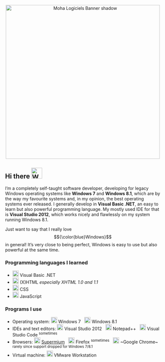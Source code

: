 <p align="center">
  <img width="500" alt="Moha Logiciels Banner shadow" src="https://github.com/user-attachments/assets/1c7b0a6c-8952-4eee-9d22-2d833c3d019f" />
</p>

## Hi there <img width="35" alt="Waving emoji gif" src="https://github.com/user-attachments/assets/8993e63a-35ff-4b15-9537-d8be060c1d40" />

I’m a completely self-taught software developer, developing for legacy Windows operating systems like **Windows 7** and **Windows 8.1**, which are by the way my favourite systems and, in my opinion, the best operating systems ever released.
I generally develop in **Visual Basic .NET**, an easy to learn but also powerful programming language. My mostly used IDE for that is **Visual Studio 2012**, which works nicely and flawlessly on my system running Windows 8.1.

Just want to say that I really love $${\color{blue}Windows}$$ in general! It’s very close to being perfect, Windows is easy to use but also powerful at the same time.

### Programming languages I learned
* <img width="20" alt="NetFramework" src="https://github.com/user-attachments/assets/9bbf86c7-63ce-4c1c-9b63-c31b946a6cb2" /> Visual Basic .NET
* <img width="20" alt="XHTML file" src="https://github.com/user-attachments/assets/7c00d142-5bb8-43f7-88fb-d650d851aa36" /> (X)HTML *especially XHTML 1.0 and 1.1*
* <img width="20" alt="CSS3" src="https://github.com/user-attachments/assets/29981d87-54fc-434b-8f00-6ba4735e6e0c" /> CSS
* <img width="20" alt="JavaScript" src="https://github.com/user-attachments/assets/82014437-00b1-4f79-b5e1-7bf03ae631a9" /> JavaScript

### Programs I use
* Operating system: <img width="20" alt="Windows 7" src="https://github.com/user-attachments/assets/30dc9e55-0716-48ad-accb-82f822a7e26b" /> Windows 7 &nbsp; <img width="20" alt="Windows 8.1" src="https://github.com/user-attachments/assets/f5257a10-f661-4c5a-9a55-594379b9676d" /> Windows 8.1
* IDEs and text editors: <img width="20" alt="VS2012 Logo" src="https://github.com/user-attachments/assets/309bccbf-9106-44eb-940d-c11c82f85525" /> Visual Studio 2012 &nbsp; <img width="20" alt="Notepad++" src="https://github.com/user-attachments/assets/696fc1eb-4ccd-4cb5-bf2c-16a9061b7a68" /> Notepad++ &nbsp; <img width="20" alt="VSCode Logo" src="https://github.com/user-attachments/assets/d4433ac6-43c7-42bb-9bc7-be3d189d9e8a" /> Visual Studio Code <sup>sometimes</sup>
* Browsers: <img width="20" alt="Supermium" src="https://github.com/user-attachments/assets/46cd927a-ca18-459b-aadd-e2747eafccc3" /> [Supermium](https://www.github.com/win32ss/supermium) &nbsp; <img width="20" alt="firefox" src="https://github.com/user-attachments/assets/b1a9ab0a-158d-422d-8dae-6bde8eadf174" /> Firefox <sup>sometimes</sup> &nbsp; <img width="20" alt="Google Chrome" src="https://github.com/user-attachments/assets/048b00cb-bb3b-4f47-87f8-dc08d454c3ae" /> ~Google Chrome~ <sup>rarely since support dropped for Windows 7/8.1</sup>
* Virtual machine: <img width="20" alt="VMware Workstation Logo" src="https://github.com/user-attachments/assets/d20980a0-7228-4c03-b3a0-085832422d48" /> VMware Workstation
